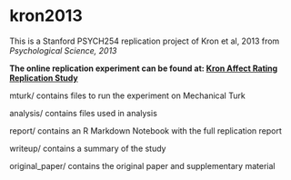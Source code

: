# kron2013
This is a Stanford PSYCH254 replication project of Kron et al, 2013 from *Psychological Science, 2013*

**The online replication experiment can be found at: <a href src=https://web.stanford.edu/~mtb/kron-affect-rating.html /> Kron Affect Rating Replication Study </a>**



mturk/ contains files to run the experiment on Mechanical Turk

analysis/ contains files used in analysis

report/ contains an R Markdown Notebook with the full replication report

writeup/ contains a summary of the study

original_paper/ contains the original paper and supplementary material


